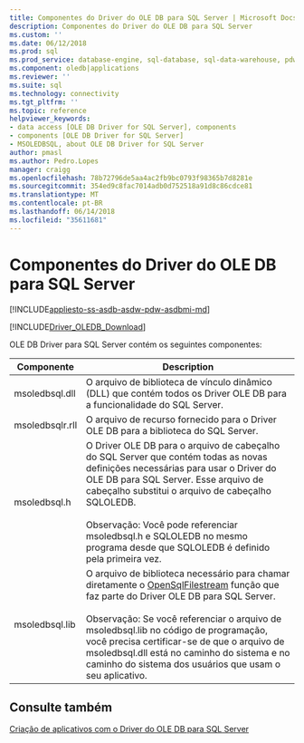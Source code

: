 ```yaml
---
title: Componentes do Driver do OLE DB para SQL Server | Microsoft Docs
description: Componentes do Driver do OLE DB para SQL Server
ms.custom: ''
ms.date: 06/12/2018
ms.prod: sql
ms.prod_service: database-engine, sql-database, sql-data-warehouse, pdw
ms.component: oledb|applications
ms.reviewer: ''
ms.suite: sql
ms.technology: connectivity
ms.tgt_pltfrm: ''
ms.topic: reference
helpviewer_keywords:
- data access [OLE DB Driver for SQL Server], components
- components [OLE DB Driver for SQL Server]
- MSOLEDBSQL, about OLE DB Driver for SQL Server
author: pmasl
ms.author: Pedro.Lopes
manager: craigg
ms.openlocfilehash: 78b72796de5aa4ac2fb9bc0793f98365b7d8281e
ms.sourcegitcommit: 354ed9c8fac7014adb0d752518a91d8c86cdce81
ms.translationtype: MT
ms.contentlocale: pt-BR
ms.lasthandoff: 06/14/2018
ms.locfileid: "35611681"
---
```

# <a name="components-of-ole-db-driver-for-sql-server"></a>Componentes do Driver do OLE DB para SQL Server
[!INCLUDE[appliesto-ss-asdb-asdw-pdw-asdbmi-md](../../../includes/appliesto-ss-asdb-asdw-pdw-asdbmi-md.md)]

[!INCLUDE[Driver_OLEDB_Download](../../../includes/driver_oledb_download.md)]

  OLE DB Driver para SQL Server contém os seguintes componentes:  

|Componente|Description|  
|---------------|-----------------|  
|msoledbsql.dll|O arquivo de biblioteca de vínculo dinâmico (DLL) que contém todos os Driver OLE DB para a funcionalidade do SQL Server.|  
|msoledbsqlr.rll|O arquivo de recurso fornecido para o Driver OLE DB para a biblioteca do SQL Server.|   
|msoledbsql.h|O Driver OLE DB para o arquivo de cabeçalho do SQL Server que contém todas as novas definições necessárias para usar o Driver do OLE DB para SQL Server. Esse arquivo de cabeçalho substitui o arquivo de cabeçalho SQLOLEDB.<br /><br /> Observação: Você pode referenciar msoledbsql.h e SQLOLEDB no mesmo programa desde que SQLOLEDB é definido pela primeira vez.|  
|msoledbsql.lib|O arquivo de biblioteca necessário para chamar diretamente o [OpenSqlFilestream](../../../relational-databases/blob/access-filestream-data-with-opensqlfilestream.md) função que faz parte do Driver OLE DB para SQL Server.<br /><br /> Observação: Se você referenciar o arquivo de msoledbsql.lib no código de programação, você precisa certificar-se de que o arquivo de msoledbsql.dll está no caminho do sistema e no caminho do sistema dos usuários que usam o seu aplicativo.|  

## <a name="see-also"></a>Consulte também  
 [Criação de aplicativos com o Driver do OLE DB para SQL Server](../../oledb/applications/building-applications-with-oledb-driver-for-sql-server.md)  
